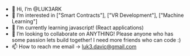 - 👋 Hi, I’m @LUK3ARK
- 👀 I’m interested in ["Smart Contracts"], ["VR Development"], ["Machine Learning"]
- 🌱 I’m currently learning javascript! (React applications)
- 💞️ I’m looking to collaborate on ANYTHING! Please anyone who has some passion lets build together! I need more friends who can code :)
- 📫 How to reach me email -> luk3.davic@gmail.com

<!---
LUK3ARK/LUK3ARK is a ✨ special ✨ repository because its `README.md` (this file) appears on your GitHub profile.
You can click the Preview link to take a look at your changes.
--->
